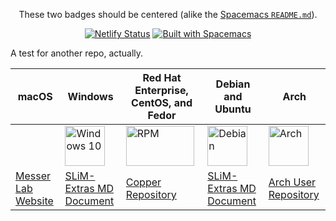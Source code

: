 <p align="center">These two badges should be centered (alike the <a href="https://raw.githubusercontent.com/syl20bnr/spacemacs/develop/README.md">Spacemacs <code>README.md</code></a>).</p>
<p align="center">
<a href="https://app.netlify.com/sites/garbage-collector-gnk/deploys"><img src="https://api.netlify.com/api/v1/badges/53432f12-cb42-49b0-a2e9-2da19fa856d1/deploy-status" alt="Netlify Status"/></a>
<a href="https://develop.spacemacs.org"><img src="https://cdn.rawgit.com/syl20bnr/spacemacs/442d025779da2f62fc86c2082703697714db6514/assets/spacemacs-badge.svg" alt="Built with Spacemacs"/></a> </p>

A test for another repo, actually.
<table>
<thead>
  <tr>
    <th>macOS</th>
    <th>Windows</th>
    <th>Red Hat Enterprise, CentOS, and Fedor</th>
    <th>Debian and Ubuntu</th>
    <th>Arch</th>
  </tr>
</thead>
<tbody>
  <tr>
    <td><a align="center><img src="https://raw.githubusercontent.com/JunaidQadirB/font-os/master/vectors/apple.svg" width="64" height="64"></a></td>
    <td><img src="https://raw.githubusercontent.com/JunaidQadirB/font-os/master/vectors/win10.svg" alt="Windows 10" width="64" height="64"></td>
    <td><img src="https://upload.wikimedia.org/wikipedia/commons/0/00/RPM_Logo.svg" alt="RPM" width="109" height="64"></td>
    <td><img src="https://raw.githubusercontent.com/JunaidQadirB/font-os/master/vectors/debian.svg" alt="Debian" width="64" height="64"></td>
    <td><img src="https://raw.githubusercontent.com/JunaidQadirB/font-os/master/vectors/archlinux.svg" alt="Arch" width="64" height="64"></td>
  </tr>
  <tr>
    <td><a href="http://messerlab.org/slim/" target="_blank" rel="noopener noreferrer">Messer Lab Website</a></td>
    <td><a href="https://github.com/MesserLab/SLiM-Extras/blob/master/installation/Windows10Installation.md" target="_blank" rel="noopener noreferrer">SLiM-Extras MD Document</a></td>
    <td><a href="https://copr.fedorainfracloud.org/coprs/bacarson/SLiM-Selection_on_Linked_Mutations/" target="_blank" rel="noopener noreferrer">Copper Repository</a></td>
    <td><a href="https://github.com/MesserLab/SLiM-Extras/blob/master/installation/DebianUbuntuInstall.sh" target="_blank" rel="noopener noreferrer">SLiM-Extras MD Document</a></td>
    <td><a href="https://aur.archlinux.org/packages/slim-simulator/" target="_blank" rel="noopener noreferrer">Arch User Repository</a></td>
  </tr>
</tbody>
</table>
